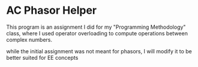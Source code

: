 # AC Phasor Helper

This program is an assignment I did for my "Programming Methodology" class, where I used operator overloading to compute operations between complex numbers.

while the initial assignment was not meant for phasors, I will modify it to be better suited for EE concepts